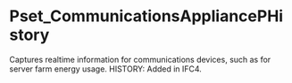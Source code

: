 # Pset_CommunicationsAppliancePHistory

Captures realtime information for communications devices, such as for server farm energy usage. HISTORY: Added in IFC4.

